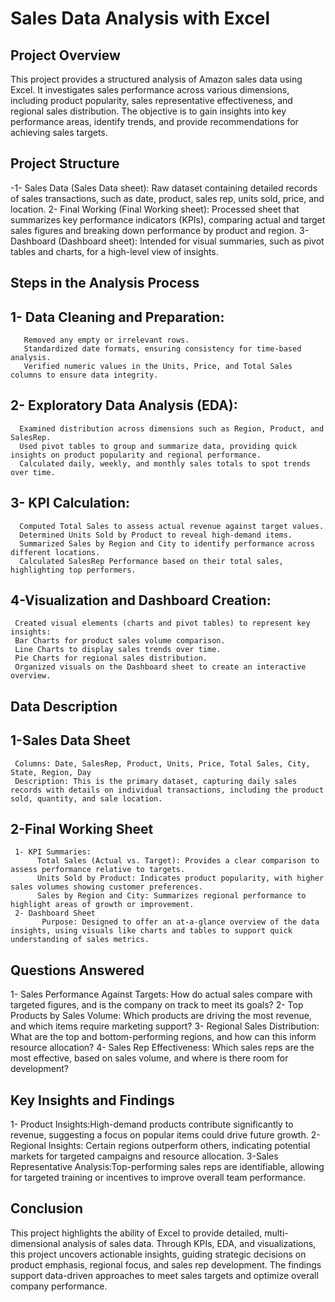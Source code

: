 # Sales Data Analysis with Excel
## Project Overview
This project provides a structured analysis of Amazon sales data using Excel. It investigates sales performance across various dimensions, including product popularity, sales representative effectiveness, and regional sales distribution. The objective is to gain insights into key performance areas, identify trends, and provide recommendations for achieving sales targets.

## Project Structure
   -1- Sales Data (Sales Data sheet): Raw dataset containing detailed records of sales transactions, such as date, product, sales rep, units sold, price, and location.
   2- Final Working (Final Working sheet): Processed sheet that summarizes key performance indicators (KPIs), comparing actual and target sales figures and breaking down performance by product and region.
   3- Dashboard (Dashboard sheet): Intended for visual summaries, such as pivot tables and charts, for a high-level view of insights.

## Steps in the Analysis Process
## 1- Data Cleaning and Preparation:
       Removed any empty or irrelevant rows.
       Standardized date formats, ensuring consistency for time-based analysis.
       Verified numeric values in the Units, Price, and Total Sales columns to ensure data integrity.
## 2- Exploratory Data Analysis (EDA):
      Examined distribution across dimensions such as Region, Product, and SalesRep.
      Used pivot tables to group and summarize data, providing quick insights on product popularity and regional performance.
      Calculated daily, weekly, and monthly sales totals to spot trends over time.
## 3- KPI Calculation:
      Computed Total Sales to assess actual revenue against target values.
      Determined Units Sold by Product to reveal high-demand items.
      Summarized Sales by Region and City to identify performance across different locations.
      Calculated SalesRep Performance based on their total sales, highlighting top performers.
## 4-Visualization and Dashboard Creation:
     Created visual elements (charts and pivot tables) to represent key insights:
     Bar Charts for product sales volume comparison.
     Line Charts to display sales trends over time.
     Pie Charts for regional sales distribution.
     Organized visuals on the Dashboard sheet to create an interactive overview.

## Data Description
## 1-Sales Data Sheet
     Columns: Date, SalesRep, Product, Units, Price, Total Sales, City, State, Region, Day
     Description: This is the primary dataset, capturing daily sales records with details on individual transactions, including the product sold, quantity, and sale location.
## 2-Final Working Sheet
     1- KPI Summaries:
          Total Sales (Actual vs. Target): Provides a clear comparison to assess performance relative to targets.
          Units Sold by Product: Indicates product popularity, with higher sales volumes showing customer preferences.
          Sales by Region and City: Summarizes regional performance to highlight areas of growth or improvement.
     2- Dashboard Sheet
           Purpose: Designed to offer an at-a-glance overview of the data insights, using visuals like charts and tables to support quick understanding of sales metrics.

## Questions Answered
1- Sales Performance Against Targets:
     How do actual sales compare with targeted figures, and is the company on track to meet its goals?
2- Top Products by Sales Volume:
      Which products are driving the most revenue, and which items require marketing support?
3- Regional Sales Distribution:
       What are the top and bottom-performing regions, and how can this inform resource allocation?
4- Sales Rep Effectiveness:
      Which sales reps are the most effective, based on sales volume, and where is there room for development?

## Key Insights and Findings
1- Product Insights:High-demand products contribute significantly to revenue, suggesting a focus on popular items could drive future growth.
2- Regional Insights: Certain regions outperform others, indicating potential markets for targeted campaigns and resource allocation.
3-Sales Representative Analysis:Top-performing sales reps are identifiable, allowing for targeted training or incentives to improve overall team performance.

## Conclusion
This project highlights the ability of Excel to provide detailed, multi-dimensional analysis of sales data. Through KPIs, EDA, and visualizations, this project uncovers actionable insights, guiding strategic decisions on product emphasis, regional focus, and sales rep development. The findings support data-driven approaches to meet sales targets and optimize overall company performance.


